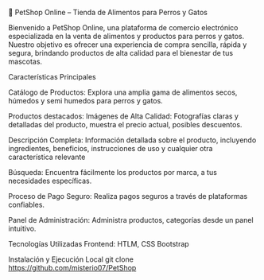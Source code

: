 🐾 PetShop Online – Tienda de Alimentos para Perros y Gatos

Bienvenido a PetShop Online, una plataforma de comercio electrónico especializada en la venta de alimentos y
productos para perros y gatos. Nuestro objetivo es ofrecer una experiencia de compra sencilla, rápida y segura,
brindando productos de alta calidad para el bienestar de tus mascotas.

Características Principales

Catálogo de Productos: Explora una amplia gama de alimentos secos, húmedos y semi humedos para perros y gatos.

Productos destacados: Imágenes de Alta Calidad: Fotografías claras y detalladas del producto,
muestra el precio actual, posibles descuentos.

Descripción Completa: Información detallada sobre el producto, incluyendo ingredientes, beneficios, instrucciones de uso
y cualquier otra característica relevante

Búsqueda: Encuentra fácilmente los productos por marca, a tus necesidades específicas.

Proceso de Pago Seguro: Realiza pagos seguros a través de plataformas confiables.

Panel de Administración: Administra productos, categorías desde un panel intuitivo.

Tecnologías Utilizadas
Frontend: HTLM, CSS
Bootstrap

 Instalación y Ejecución Local
 git clone https://github.com/misterio07/PetShop
 
